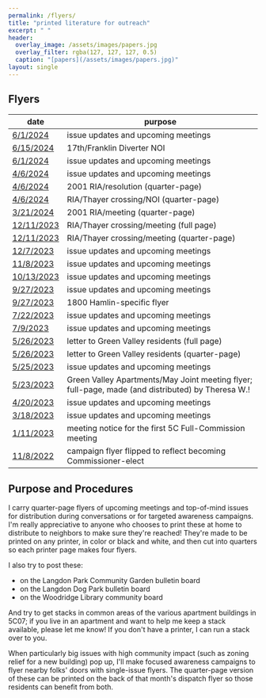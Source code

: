 ```yaml
---
permalink: /flyers/
title: "printed literature for outreach"
excerpt: " "
header:
  overlay_image: /assets/images/papers.jpg
  overlay_filter: rgba(127, 127, 127, 0.5)
  caption: "[papers](/assets/images/papers.jpg)"
layout: single
---
```

## Flyers

|date|purpose|
|---|---|
|[6/1/2024](/assets/documents/flyer-20240706.pdf)|issue updates and upcoming meetings|
|[6/15/2024](/assets/documents/flyer-17thfranklin-20240615.pdf)|17th/Franklin Diverter NOI|
|[6/1/2024](/assets/documents/flyer-20240601.pdf)|issue updates and upcoming meetings|
|[4/6/2024](/assets/documents/flyer-20240406.pdf)|issue updates and upcoming meetings|
|[4/6/2024](/assets/documents/flyer-2001ria-20240406.pdf)|2001 RIA/resolution (quarter-page)|
|[4/6/2024](/assets/documents/flyer-riathayer-20240406.pdf)|RIA/Thayer crossing/NOI (quarter-page)|
|[3/21/2024](/assets/documents/flyer-2001ria-20240321.pdf)|2001 RIA/meeting (quarter-page)|
|[12/11/2023](/assets/documents/flyer-riathayer-20231211-fullpage.pdf)|RIA/Thayer crossing/meeting (full page)|
|[12/11/2023](/assets/documents/flyer-riathayer-20231211.pdf)|RIA/Thayer crossing/meeting (quarter-page)|
|[12/7/2023](/assets/documents/flyer-20231207.pdf)|issue updates and upcoming meetings|
|[11/8/2023](/assets/documents/flyer-20231108.pdf)|issue updates and upcoming meetings|
|[10/13/2023](/assets/documents/flyer-20231013.pdf)|issue updates and upcoming meetings|
|[9/27/2023](/assets/documents/flyer-20230927.pdf)|issue updates and upcoming meetings|
|[9/27/2023](/assets/documents/flyer-1800hamlin-20230927.pdf)|1800 Hamlin-specific flyer|
|[7/22/2023](/assets/documents/flyer-20230722.pdf)|issue updates and upcoming meetings|
|[7/9/2023](/assets/documents/flyer-20230709.pdf)|issue updates and upcoming meetings|
|[5/26/2023](/assets/documents/flyer-greenvalley-20230526-fullpage.pdf)|letter to Green Valley residents (full page)|
|[5/26/2023](/assets/documents/flyer-greenvalley-20230526.pdf)|letter to Green Valley residents (quarter-page)|
|[5/25/2023](/assets/documents/flyer-20230525.pdf)|issue updates and upcoming meetings|
|[5/23/2023](/assets/documents/flyer-greenvalley-20230524.pdf)|Green Valley Apartments/May Joint meeting flyer; full-page, made (and distributed) by Theresa W.!|
|[4/20/2023](/assets/documents/flyer-20230420.pdf)|issue updates and upcoming meetings|
|[3/18/2023](/assets/documents/flyer-20230318.pdf)|issue updates and upcoming meetings|
|[1/11/2023](/assets/documents/flyer-20230111.pdf)|meeting notice for the first 5C Full-Commission meeting|
|[11/8/2022](/assets/documents/flyer-20221108.pdf)|campaign flyer flipped to reflect becoming Commissioner-elect|

## Purpose and Procedures
I carry quarter-page flyers of upcoming meetings and top-of-mind issues for distribution during conversations or for targeted awareness campaigns. I'm really appreciative to anyone who chooses to print these at home to distribute to neighbors to make sure they're reached! They're made to be printed on any printer, in color or black and white, and then cut into quarters so each printer page makes four flyers.

I also try to post these:
- on the Langdon Park Community Garden bulletin board
- on the Langdon Dog Park bulletin board
- on the Woodridge Library community board

And try to get stacks in common areas of the various apartment buildings in 5C07; if you live in an apartment and want to help me keep a stack available, please let me know! If you don't have a printer, I can run a stack over to you.

When particularly big issues with high community impact (such as zoning relief for a new building) pop up, I'll make focused awareness campaigns to flyer nearby folks' doors with single-issue flyers. The quarter-page version of these can be printed on the back of that month's dispatch flyer so those residents can benefit from both.